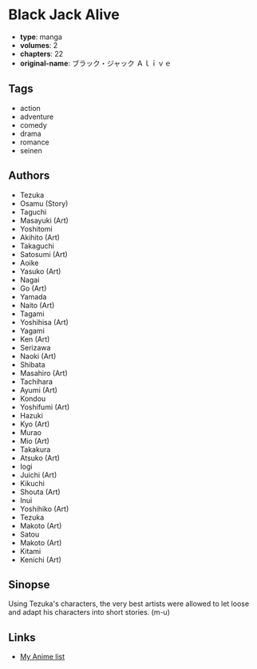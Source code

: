 # Black Jack Alive

-   **type**: manga
-   **volumes**: 2
-   **chapters**: 22
-   **original-name**: ブラック・ジャック Ａｌｉｖｅ

## Tags

-   action
-   adventure
-   comedy
-   drama
-   romance
-   seinen

## Authors

-   Tezuka
-   Osamu (Story)
-   Taguchi
-   Masayuki (Art)
-   Yoshitomi
-   Akihito (Art)
-   Takaguchi
-   Satosumi (Art)
-   Aoike
-   Yasuko (Art)
-   Nagai
-   Go (Art)
-   Yamada
-   Naito (Art)
-   Tagami
-   Yoshihisa (Art)
-   Yagami
-   Ken (Art)
-   Serizawa
-   Naoki (Art)
-   Shibata
-   Masahiro (Art)
-   Tachihara
-   Ayumi (Art)
-   Kondou
-   Yoshifumi (Art)
-   Hazuki
-   Kyo (Art)
-   Murao
-   Mio (Art)
-   Takakura
-   Atsuko (Art)
-   Iogi
-   Juichi (Art)
-   Kikuchi
-   Shouta (Art)
-   Inui
-   Yoshihiko (Art)
-   Tezuka
-   Makoto (Art)
-   Satou
-   Makoto (Art)
-   Kitami
-   Kenichi (Art)

## Sinopse

Using Tezuka's characters, the very best artists were allowed to let loose and adapt his characters into short stories. (m-u)

## Links

-   [My Anime list](https://myanimelist.net/manga/16999/Black_Jack_Alive)
